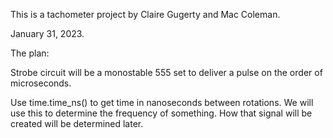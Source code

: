 This is a tachometer project by Claire Gugerty and Mac Coleman.

January 31, 2023.


The plan:

Strobe circuit will be a monostable 555 set to deliver
a pulse on the order of microseconds.

Use time.time_ns() to get time in nanoseconds between rotations.
We will use this to determine the frequency of something.
How that signal will be created will be determined later.
